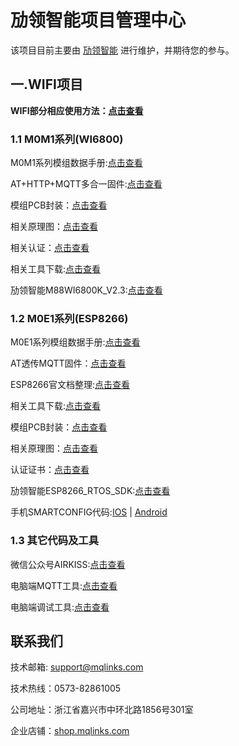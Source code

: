 # 劢领智能项目管理中心

该项目目前主要由 [劢领智能](https://www.mqlinks.com) 进行维护，并期待您的参与。

## 一.WIFI项目

**WIFI部分相应使用方法：[点击查看](https://blog.csdn.net/mqlinks)**

### 1.1 M0M1系列(WI6800)

M0M1系列模组数据手册:[点击查看](https://share.weiyun.com/59yfp5N)

AT+HTTP+MQTT多合一固件:[点击查看](/WIFI/M0M1_WI6800/AT)

模组PCB封装：[点击查看](https://share.weiyun.com/5ceV1OJ)

相关原理图：[点击查看](https://share.weiyun.com/53I131Q)

相关认证：[点击查看](https://share.weiyun.com/5fOMFyV)

相关工具下载:[点击查看](https://share.weiyun.com/5cwCA7V)

劢领智能M88WI6800K_V2.3:[点击查看](https://gitee.com/mqlinks/MYLINKS_M88WI6800K_V2.3)

### 1.2 M0E1系列(ESP8266)

M0E1系列模组数据手册:[点击查看](https://share.weiyun.com/5kEkc6Q)

AT透传MQTT固件：[点击查看](/WIFI/M0E1_ESP8266/MQTT)

ESP8266官文档整理:[点击查看](https://share.weiyun.com/54gLeAb)

相关工具下载:[点击查看](https://share.weiyun.com/5Oi0xqG)

模组PCB封装：[点击查看](https://share.weiyun.com/5BKs1sV)

相关原理图：[点击查看](https://share.weiyun.com/5luNsf6)

认证证书：[点击查看](https://share.weiyun.com/5pgXoTl)

劢领智能ESP8266_RTOS_SDK:[点击查看](https://gitee.com/mqlinks/MYLINKS_ESP8266_RTOS_SDK-2.0.0)

手机SMARTCONFIG代码:[IOS](https://github.com/EspressifApp/EsptouchForIOS) | [Android](https://github.com/EspressifApp/EsptouchForAndroid)

### 1.3 其它代码及工具

微信公众号AIRKISS:[点击查看](/WIFI/WECHAT_AIRKISS)

电脑端MQTT工具:[点击查看](https://share.weiyun.com/5H6Xqws)

电脑端调试工具:[点击查看](https://share.weiyun.com/5WFd0fc)

## 联系我们

技术邮箱: support@mqlinks.com

技术热线：0573-82861005

公司地址：浙江省嘉兴市中环北路1856号301室

企业店铺：[shop.mqlinks.com](http://shop.mqlinks.com)
